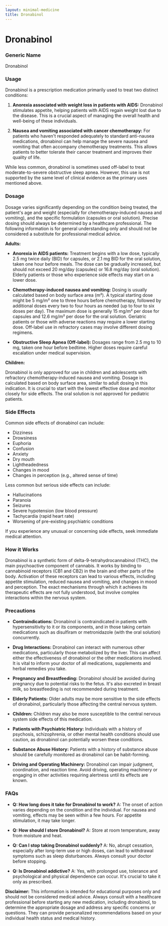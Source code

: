 ```yaml
---
layout: minimal-medicine
title: Dronabinol
---
```


# Dronabinol
### Generic Name
Dronabinol

### Usage

Dronabinol is a prescription medication primarily used to treat two distinct conditions:

1. **Anorexia associated with weight loss in patients with AIDS:**  Dronabinol stimulates appetite, helping patients with AIDS regain weight lost due to the disease.  This is a crucial aspect of managing the overall health and well-being of these individuals.

2. **Nausea and vomiting associated with cancer chemotherapy:**  For patients who haven't responded adequately to standard anti-nausea medications, dronabinol can help manage the severe nausea and vomiting that often accompany chemotherapy treatments.  This allows patients to better tolerate their cancer treatment and improves their quality of life.

While less common, dronabinol is sometimes used off-label to treat moderate-to-severe obstructive sleep apnea.  However, this use is not supported by the same level of clinical evidence as the primary uses mentioned above.


### Dosage

Dosage varies significantly depending on the condition being treated, the patient's age and weight (especially for chemotherapy-induced nausea and vomiting), and the specific formulation (capsules or oral solution).  Precise dosing should always be determined by a healthcare professional.  The following information is for general understanding only and should not be considered a substitute for professional medical advice.

**Adults:**

* **Anorexia in AIDS patients:**  Treatment begins with a low dose, typically 2.5 mg twice daily (BID) for capsules, or 2.1 mg BID for the oral solution, taken one hour before meals.  The dose can be gradually increased, but should not exceed 20 mg/day (capsules) or 16.8 mg/day (oral solution). Elderly patients or those who experience side effects may start on a lower dose.

* **Chemotherapy-induced nausea and vomiting:** Dosing is usually calculated based on body surface area (m²). A typical starting dose might be 5 mg/m² one to three hours before chemotherapy, followed by additional doses every two to four hours as needed (up to four to six doses per day). The maximum dose is generally 15 mg/m² per dose for capsules and 12.6 mg/m² per dose for the oral solution.  Geriatric patients or those with adverse reactions may require a lower starting dose.  Off-label use in refractory cases may involve different dosing regimens.

* **Obstructive Sleep Apnea (Off-label):**  Dosages range from 2.5 mg to 10 mg, taken one hour before bedtime.  Higher doses require careful escalation under medical supervision.

**Children:**

Dronabinol is only approved for use in children and adolescents with refractory chemotherapy-induced nausea and vomiting.  Dosage is calculated based on body surface area, similar to adult dosing in this indication.  It is crucial to start with the lowest effective dose and monitor closely for side effects.  The oral solution is not approved for pediatric patients.


### Side Effects

Common side effects of dronabinol can include:

* Dizziness
* Drowsiness
* Euphoria
* Confusion
* Anxiety
* Dry mouth
* Lightheadedness
* Changes in mood
* Changes in perception (e.g., altered sense of time)


Less common but serious side effects can include:

* Hallucinations
* Paranoia
* Seizures
* Severe hypotension (low blood pressure)
* Tachycardia (rapid heart rate)
* Worsening of pre-existing psychiatric conditions


If you experience any unusual or concerning side effects, seek immediate medical attention.

### How it Works

Dronabinol is a synthetic form of delta-9-tetrahydrocannabinol (THC), the main psychoactive component of cannabis.  It works by binding to cannabinoid receptors (CB1 and CB2) in the brain and other parts of the body.  Activation of these receptors can lead to various effects, including appetite stimulation, reduced nausea and vomiting, and changes in mood and perception.  The exact mechanisms through which it achieves its therapeutic effects are not fully understood, but involve complex interactions within the nervous system.

### Precautions

* **Contraindications:** Dronabinol is contraindicated in patients with hypersensitivity to it or its components, and in those taking certain medications such as disulfiram or metronidazole (with the oral solution) concurrently.

* **Drug Interactions:**  Dronabinol can interact with numerous other medications, particularly those metabolized by the liver. This can affect either the effectiveness of dronabinol or the other medications involved. It is vital to inform your doctor of all medications, supplements and herbal remedies you take.

* **Pregnancy and Breastfeeding:** Dronabinol should be avoided during pregnancy due to potential risks to the fetus.  It's also excreted in breast milk, so breastfeeding is not recommended during treatment.

* **Elderly Patients:**  Older adults may be more sensitive to the side effects of dronabinol, particularly those affecting the central nervous system.

* **Children:**  Children may also be more susceptible to the central nervous system side effects of this medication.

* **Patients with Psychiatric History:**  Individuals with a history of psychosis, schizophrenia, or other mental health conditions should use caution, as dronabinol can potentially worsen these conditions.

* **Substance Abuse History:**  Patients with a history of substance abuse should be carefully monitored as dronabinol can be habit-forming.

* **Driving and Operating Machinery:** Dronabinol can impair judgment, coordination, and reaction time. Avoid driving, operating machinery or engaging in other activities requiring alertness until its effects are known.


### FAQs

* **Q: How long does it take for Dronabinol to work?**  A: The onset of action varies depending on the condition and the individual.  For nausea and vomiting, effects may be seen within a few hours. For appetite stimulation, it may take longer.

* **Q: How should I store Dronabinol?** A: Store at room temperature, away from moisture and heat.

* **Q: Can I stop taking Dronabinol suddenly?** A:  No, abrupt cessation, especially after long-term use or high doses, can lead to withdrawal symptoms such as sleep disturbances.  Always consult your doctor before stopping.

* **Q: Is Dronabinol addictive?** A:  Yes, with prolonged use, tolerance and psychological and physical dependence can occur.  It's crucial to take it only as prescribed.


**Disclaimer:** This information is intended for educational purposes only and should not be considered medical advice.  Always consult with a healthcare professional before starting any new medication, including dronabinol, to determine the appropriate dosage and address any specific concerns or questions.  They can provide personalized recommendations based on your individual health status and medical history.
